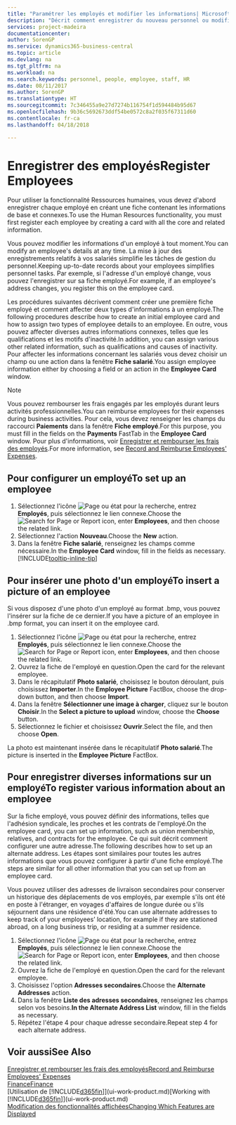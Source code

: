 ```yaml
---
title: "Paramétrer les employés et modifier les informations| Microsoft Docs"
description: "Décrit comment enregistrer du nouveau personnel ou modifier les informations concernant le personnel existant."
services: project-madeira
documentationcenter: 
author: SorenGP
ms.service: dynamics365-business-central
ms.topic: article
ms.devlang: na
ms.tgt_pltfrm: na
ms.workload: na
ms.search.keywords: personnel, people, employee, staff, HR
ms.date: 08/11/2017
ms.author: SorenGP
ms.translationtype: HT
ms.sourcegitcommit: 7c346455a9e27d7274b116754f1d594484b95d67
ms.openlocfilehash: 9b36c5692673ddf54be0572c8a2f035f67311d60
ms.contentlocale: fr-ca
ms.lasthandoff: 04/18/2018

---
```

# <a name="register-employees"></a><span data-ttu-id="2fc89-103">Enregistrer des employés</span><span class="sxs-lookup"><span data-stu-id="2fc89-103">Register Employees</span></span>
<span data-ttu-id="2fc89-104">Pour utiliser la fonctionnalité Ressources humaines, vous devez d'abord enregistrer chaque employé en créant une fiche contenant les informations de base et connexes.</span><span class="sxs-lookup"><span data-stu-id="2fc89-104">To use the Human Resources functionality, you must first register each employee by creating a card with all the core and related information.</span></span>

<span data-ttu-id="2fc89-105">Vous pouvez modifier les informations d'un employé à tout moment.</span><span class="sxs-lookup"><span data-stu-id="2fc89-105">You can modify an employee's details at any time.</span></span> <span data-ttu-id="2fc89-106">La mise à jour des enregistrements relatifs à vos salariés simplifie les tâches de gestion du personnel.</span><span class="sxs-lookup"><span data-stu-id="2fc89-106">Keeping up-to-date records about your employees simplifies personnel tasks.</span></span> <span data-ttu-id="2fc89-107">Par exemple, si l'adresse d'un employé change, vous pouvez l'enregistrer sur sa fiche employé.</span><span class="sxs-lookup"><span data-stu-id="2fc89-107">For example, if an employee's address changes, you register this on the employee card.</span></span>

<span data-ttu-id="2fc89-108">Les procédures suivantes décrivent comment créer une première fiche employé et comment affecter deux types d'informations à un employé.</span><span class="sxs-lookup"><span data-stu-id="2fc89-108">The following procedures describe how to create an initial employee card and how to assign two types of employee details to an employee.</span></span> <span data-ttu-id="2fc89-109">En outre, vous pouvez affecter diverses autres informations connexes, telles que les qualifications et les motifs d'inactivité.</span><span class="sxs-lookup"><span data-stu-id="2fc89-109">In addition, you can assign various other related information, such as qualifications and causes of inactivity.</span></span> <span data-ttu-id="2fc89-110">Pour affecter les informations concernant les salariés vous devez choisir un champ ou une action dans la fenêtre **Fiche salarié**.</span><span class="sxs-lookup"><span data-stu-id="2fc89-110">You assign employee information either by choosing a field or an action in the **Employee Card** window.</span></span>

> [!NOTE]  
> <span data-ttu-id="2fc89-111">Vous pouvez rembourser les frais engagés par les employés durant leurs activités professionnelles.</span><span class="sxs-lookup"><span data-stu-id="2fc89-111">You can reimburse employees for their expenses during business activities.</span></span> <span data-ttu-id="2fc89-112">Pour cela, vous devez renseigner les champs du raccourci **Paiements** dans la fenêtre **Fiche employé**.</span><span class="sxs-lookup"><span data-stu-id="2fc89-112">For this purpose, you must fill in the fields on the **Payments** FastTab in the **Employee Card** window.</span></span> <span data-ttu-id="2fc89-113">Pour plus d'informations, voir [Enregistrer et rembourser les frais des employés](finance-how-record-reimburse-employee-expenses.md).</span><span class="sxs-lookup"><span data-stu-id="2fc89-113">For more information, see [Record and Reimburse Employees' Expenses](finance-how-record-reimburse-employee-expenses.md).</span></span>

## <a name="to-set-up-an-employee"></a><span data-ttu-id="2fc89-114">Pour configurer un employé</span><span class="sxs-lookup"><span data-stu-id="2fc89-114">To set up an employee</span></span>
1. <span data-ttu-id="2fc89-115">Sélectionnez l'icône ![Page ou état pour la recherche](media/ui-search/search_small.png "icône Page ou état pour la recherche"), entrez **Employés**, puis sélectionnez le lien connexe.</span><span class="sxs-lookup"><span data-stu-id="2fc89-115">Choose the ![Search for Page or Report](media/ui-search/search_small.png "Search for Page or Report icon") icon, enter **Employees**, and then choose the related link.</span></span>
2. <span data-ttu-id="2fc89-116">Sélectionnez l'action **Nouveau**.</span><span class="sxs-lookup"><span data-stu-id="2fc89-116">Choose the **New** action.</span></span>
3. <span data-ttu-id="2fc89-117">Dans la fenêtre **Fiche salarié**, renseignez les champs comme nécessaire.</span><span class="sxs-lookup"><span data-stu-id="2fc89-117">In the **Employee Card** window, fill in the fields as necessary.</span></span> [!INCLUDE[tooltip-inline-tip](includes/tooltip-inline-tip_md.md)]

## <a name="to-insert-a-picture-of-an-employee"></a><span data-ttu-id="2fc89-118">Pour insérer une photo d'un employé</span><span class="sxs-lookup"><span data-stu-id="2fc89-118">To insert a picture of an employee</span></span>
<span data-ttu-id="2fc89-119">Si vous disposez d'une photo d'un employé au format .bmp, vous pouvez l'insérer sur la fiche de ce dernier.</span><span class="sxs-lookup"><span data-stu-id="2fc89-119">If you have a picture of an employee in .bmp format, you can insert it on the employee card.</span></span>

1. <span data-ttu-id="2fc89-120">Sélectionnez l'icône ![Page ou état pour la recherche](media/ui-search/search_small.png "icône Page ou état pour la recherche"), entrez **Employés**, puis sélectionnez le lien connexe.</span><span class="sxs-lookup"><span data-stu-id="2fc89-120">Choose the ![Search for Page or Report](media/ui-search/search_small.png "Search for Page or Report icon") icon, enter **Employees**, and then choose the related link.</span></span>
2. <span data-ttu-id="2fc89-121">Ouvrez la fiche de l'employé en question.</span><span class="sxs-lookup"><span data-stu-id="2fc89-121">Open the card for the relevant employee.</span></span>
3. <span data-ttu-id="2fc89-122">Dans le récapitulatif **Photo salarié**, choisissez le bouton déroulant, puis choisissez **Importer**.</span><span class="sxs-lookup"><span data-stu-id="2fc89-122">In the **Employee Picture** FactBox, choose the drop-down button, and then choose **Import**.</span></span>
4. <span data-ttu-id="2fc89-123">Dans la fenêtre **Sélectionner une image à charger**, cliquez sur le bouton **Choisir**.</span><span class="sxs-lookup"><span data-stu-id="2fc89-123">In the **Select a picture to upload** window, choose the **Choose** button.</span></span>
5. <span data-ttu-id="2fc89-124">Sélectionnez le fichier et choisissez **Ouvrir**.</span><span class="sxs-lookup"><span data-stu-id="2fc89-124">Select the file, and then choose **Open**.</span></span>

<span data-ttu-id="2fc89-125">La photo est maintenant insérée dans le récapitulatif **Photo salarié**.</span><span class="sxs-lookup"><span data-stu-id="2fc89-125">The picture is inserted in the **Employee Picture** FactBox.</span></span>

## <a name="to-register-various-information-about-an-employee"></a><span data-ttu-id="2fc89-126">Pour enregistrer diverses informations sur un employé</span><span class="sxs-lookup"><span data-stu-id="2fc89-126">To register various information about an employee</span></span>
<span data-ttu-id="2fc89-127">Sur la fiche employé, vous pouvez définir des informations, telles que l'adhésion syndicale, les proches et les contrats de l'employé.</span><span class="sxs-lookup"><span data-stu-id="2fc89-127">On the employee card, you can set up information, such as union membership, relatives, and contracts for the employee.</span></span> <span data-ttu-id="2fc89-128">Ce qui suit décrit comment configurer une autre adresse.</span><span class="sxs-lookup"><span data-stu-id="2fc89-128">The following describes how to set up an alternate address.</span></span> <span data-ttu-id="2fc89-129">Les étapes sont similaires pour toutes les autres informations que vous pouvez configurer à partir d'une fiche employé.</span><span class="sxs-lookup"><span data-stu-id="2fc89-129">The steps are similar for all other information that you can set up from an employee card.</span></span>

<span data-ttu-id="2fc89-130">Vous pouvez utiliser des adresses de livraison secondaires pour conserver un historique des déplacements de vos employés, par exemple s'ils ont été en poste à l'étranger, en voyages d'affaires de longue durée ou s'ils séjournent dans une résidence d'été.</span><span class="sxs-lookup"><span data-stu-id="2fc89-130">You can use alternate addresses to keep track of your employees’ location, for example if they are stationed abroad, on a long business trip, or residing at a summer residence.</span></span>

1. <span data-ttu-id="2fc89-131">Sélectionnez l'icône ![Page ou état pour la recherche](media/ui-search/search_small.png "icône Page ou état pour la recherche"), entrez **Employés**, puis sélectionnez le lien connexe.</span><span class="sxs-lookup"><span data-stu-id="2fc89-131">Choose the ![Search for Page or Report](media/ui-search/search_small.png "Search for Page or Report icon") icon, enter **Employees**, and then choose the related link.</span></span>
2. <span data-ttu-id="2fc89-132">Ouvrez la fiche de l'employé en question.</span><span class="sxs-lookup"><span data-stu-id="2fc89-132">Open the card for the relevant employee.</span></span>
3. <span data-ttu-id="2fc89-133">Choisissez l'option **Adresses secondaires**.</span><span class="sxs-lookup"><span data-stu-id="2fc89-133">Choose the **Alternate Addresses** action.</span></span>
4. <span data-ttu-id="2fc89-134">Dans la fenêtre **Liste des adresses secondaires**, renseignez les champs selon vos besoins.</span><span class="sxs-lookup"><span data-stu-id="2fc89-134">**In the Alternate Address List** window, fill in the fields as necessary.</span></span>
5. <span data-ttu-id="2fc89-135">Répétez l'étape 4 pour chaque adresse secondaire.</span><span class="sxs-lookup"><span data-stu-id="2fc89-135">Repeat step 4 for each alternate address.</span></span>

## <a name="see-also"></a><span data-ttu-id="2fc89-136">Voir aussi</span><span class="sxs-lookup"><span data-stu-id="2fc89-136">See Also</span></span>
[<span data-ttu-id="2fc89-137">Enregistrer et rembourser les frais des employés</span><span class="sxs-lookup"><span data-stu-id="2fc89-137">Record and Reimburse Employees' Expenses</span></span>](finance-how-record-reimburse-employee-expenses.md)  
[<span data-ttu-id="2fc89-138">Finance</span><span class="sxs-lookup"><span data-stu-id="2fc89-138">Finance</span></span>](finance.md)  
<span data-ttu-id="2fc89-139">[Utilisation de [!INCLUDE[d365fin](includes/d365fin_md.md)]](ui-work-product.md)</span><span class="sxs-lookup"><span data-stu-id="2fc89-139">[Working with [!INCLUDE[d365fin](includes/d365fin_md.md)]](ui-work-product.md)</span></span>  
[<span data-ttu-id="2fc89-140">Modification des fonctionnalités affichées</span><span class="sxs-lookup"><span data-stu-id="2fc89-140">Changing Which Features are Displayed</span></span>](ui-experiences.md)

